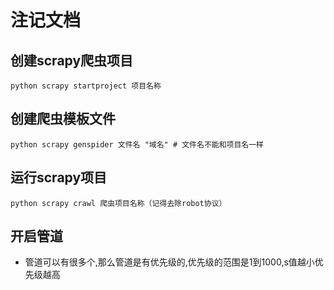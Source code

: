 # 注记文档
## **创建scrapy爬虫项目**
```python scrapy startproject 项目名称```
## **创建爬虫模板文件**
```python scrapy genspider 文件名 "域名" # 文件名不能和项目名一样```
## **运行scrapy项目**
```python scrapy crawl 爬虫项目名称（记得去除robot协议）```
## **开启管道**
- 管道可以有很多个,那么管道是有优先级的,优先级的范围是1到1000,s值越小优先级越高